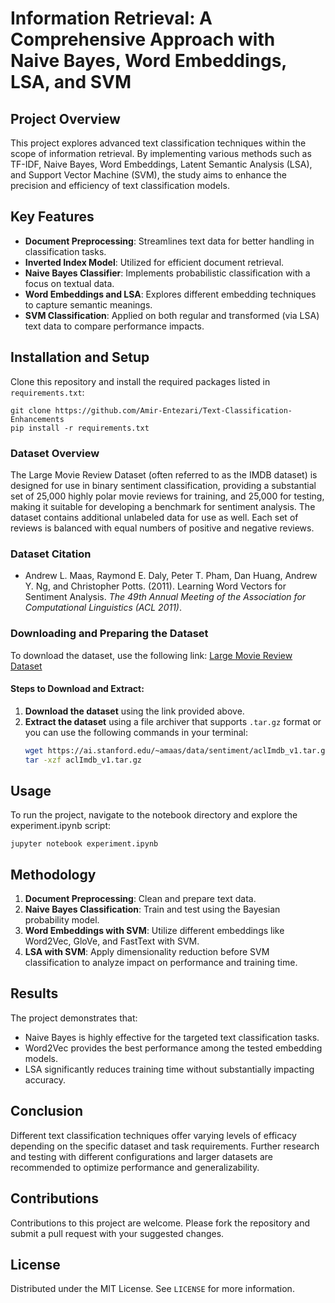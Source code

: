 # Information Retrieval: A Comprehensive Approach with Naive Bayes, Word Embeddings, LSA, and SVM


## Project Overview
This project explores advanced text classification techniques within the scope of information retrieval. By implementing various methods such as TF-IDF, Naive Bayes, Word Embeddings, Latent Semantic Analysis (LSA), and Support Vector Machine (SVM), the study aims to enhance the precision and efficiency of text classification models.

## Key Features
- **Document Preprocessing**: Streamlines text data for better handling in classification tasks.
- **Inverted Index Model**: Utilized for efficient document retrieval.
- **Naive Bayes Classifier**: Implements probabilistic classification with a focus on textual data.
- **Word Embeddings and LSA**: Explores different embedding techniques to capture semantic meanings.
- **SVM Classification**: Applied on both regular and transformed (via LSA) text data to compare performance impacts.

## Installation and Setup
Clone this repository and install the required packages listed in `requirements.txt`:
```
git clone https://github.com/Amir-Entezari/Text-Classification-Enhancements
pip install -r requirements.txt
```
### Dataset Overview
The Large Movie Review Dataset (often referred to as the IMDB dataset) is designed for use in binary sentiment classification, providing a substantial set of 25,000 highly polar movie reviews for training, and 25,000 for testing, making it suitable for developing a benchmark for sentiment analysis. The dataset contains additional unlabeled data for use as well. Each set of reviews is balanced with equal numbers of positive and negative reviews.

### Dataset Citation
- Andrew L. Maas, Raymond E. Daly, Peter T. Pham, Dan Huang, Andrew Y. Ng, and Christopher Potts. (2011). Learning Word Vectors for Sentiment Analysis. *The 49th Annual Meeting of the Association for Computational Linguistics (ACL 2011)*.

### Downloading and Preparing the Dataset
To download the dataset, use the following link:
[Large Movie Review Dataset](https://ai.stanford.edu/~amaas/data/sentiment/aclImdb_v1.tar.gz)

#### Steps to Download and Extract:
1. **Download the dataset** using the link provided above.
2. **Extract the dataset** using a file archiver that supports `.tar.gz` format or you can use the following commands in your terminal:
   ```bash
   wget https://ai.stanford.edu/~amaas/data/sentiment/aclImdb_v1.tar.gz
   tar -xzf aclImdb_v1.tar.gz

## Usage
To run the project, navigate to the notebook directory and explore the experiment.ipynb script:
```
jupyter notebook experiment.ipynb
```

## Methodology
1. **Document Preprocessing**: Clean and prepare text data.
2. **Naive Bayes Classification**: Train and test using the Bayesian probability model.
3. **Word Embeddings with SVM**: Utilize different embeddings like Word2Vec, GloVe, and FastText with SVM.
4. **LSA with SVM**: Apply dimensionality reduction before SVM classification to analyze impact on performance and training time.

## Results
The project demonstrates that:
- Naive Bayes is highly effective for the targeted text classification tasks.
- Word2Vec provides the best performance among the tested embedding models.
- LSA significantly reduces training time without substantially impacting accuracy.

## Conclusion
Different text classification techniques offer varying levels of efficacy depending on the specific dataset and task requirements. Further research and testing with different configurations and larger datasets are recommended to optimize performance and generalizability.

## Contributions
Contributions to this project are welcome. Please fork the repository and submit a pull request with your suggested changes.

## License
Distributed under the MIT License. See `LICENSE` for more information.